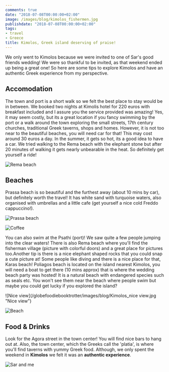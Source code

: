 ```yaml
---
comments: true
date: "2018-07-08T00:00:00+02:00"
image: /images/blog/kimolos_fishermen.jpg
publishdate: "2018-07-08T00:00:00+02:00"
tags:
- travel
- Greece
title: Kimolos, Greek island deserving of praise!
---
```

We only went to Kimolos because we were invited to one of Sar's good friends wedding! We were so thankful to be invited, as that weekend ended up being a great one! So here are some tips to explore Kimolos and have an authentic Greek experience from my perspective. 

## Accomodation

The town and port is a short walk so we felt the best place to stay would be in between. We booked two nights at Kimolis hotel for 220 euros with breakfast included and I assure you the service provided was amazing! Yes, it may seem costly, but its a great location if you fancy swimming by the port or a walk around the town exploring the small streets, 17th century churches, traditional Greek taverns, shops and homes. However, it is not too near to the beautiful beaches, you will need car for that! This may cost around 30 euros a day. In the summer, it gets so hot, its a good idea to have a car. We tried walking to the Rema beach with the elephant stone but after 20 minutes of walking it gets nearly unbearable in the heat. So definitely get yourself a ride!

![Rema beach](/globefoodiebooktrotter/images/blog/Kimolos_elephant.jpg "Rema beach")

## Beaches

Prassa beach is so beautiful and the furthest away (about 10 mins by car), but definitely worth the travel! It has white sand with turquoise waters, also organised with umbrellas and a little cafe (get yourself a nice cold Freddo cappuccino!). 

![Prassa beach](/globefoodiebooktrotter/images/blog/Kimolos_all.jpg "Prassa beach")

![Coffee](/globefoodiebooktrotter/images/blog/Kimolos_coffee.jpg "Freddo cappuccino")

You can also swim at the Psathi (port)! We saw quite a few people jumping into the clear waters! There is also Rema beach where you'll find the fisherman village (picture with colorful doors) and a great place for pictures too.Another tip is there is a nice elephant shaped rocks that you could snap a cute picture at! Some people like diving and there is a nice place for that, Karas beach!  Poliagos beach is located on the island nearest Kimolos, you will need a boat to get there (10 mins approx) that is where the wedding beach party was hosted! It is a natural beach with endangered species such as seals etc. You won't see them near the beach where people swim but maybe you could get lucky if you explored the island? 

![Nice view](/globefoodiebooktrotter/images/blog/Kimolos_nice view.jpg "Nice view")

![Beach](/globefoodiebooktrotter/images/blog/Kimolos_me.jpg "Poliegos Beach")

## Food & Drinks

Look for the Agora street in the town center! You will find nice bars to hang out at. Also, the town center, which the Greeks call the 'platia', is where you'll find taverns with yummy Greek food. Although, we only spent the weekend in **Kimolos** we felt it was an **authentic experience**. 

![Sar and me](/globefoodiebooktrotter/images/blog/Kimolos_us.jpg "Us in wedding outfit")
